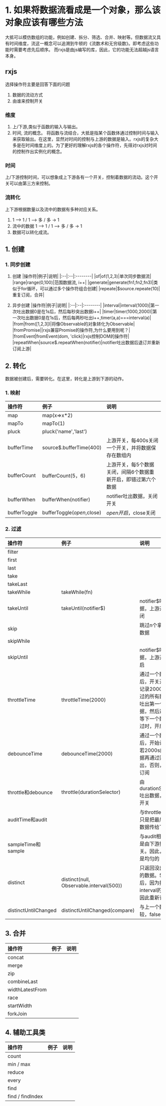 # 1. 如果将数据流看成是一个对象，那么该对象应该有哪些方法
大抵可以模仿数组的功能，例如创建、拆分、筛选、合并、映射等。但数据流又具有时间维度，流这一概念可以追溯到牛顿的《流数术和无穷级数》。即考虑这些功能时需要考虑先后顺序。
而rxjs是由js编写的库，因此，它的功能无法超越js语言本身。
## rxjs
选择操作符主要是回答下面的问题
1. 数据的流动方式
2. 由谁来控制开关

### 维度
1. 上/下游,类似于函数的输入与输出。
2. 时间, 流的概念。 
将函数与流结合，大抵是指某个函数体通过控制时间与输入来获取输出。在这里，显然对时间的控制与上游的数据是输入。rxjs的复杂大多是在时间维度上的。为了更好的理解rxjs的各个操作符，先得对rxjs对时间的控制作出实例化的概念。
### 时间
上/下游控制时间，可以想象成上下游各有一个开关，控制着数据的流动。这个开关可以由第三方来控制。
### 流转化
上下游根据数量以及流中的数据有多种对应关系。
1. 1 --> 1 / 1 --> 多 / 多 -> 1
2. 流中的数据 1 --> 1 / 1 --> 多 / 多 -> 1
3. 数据可以转化成流。
## 1. 创建
### 1. 同步创建
1. 创建
|操作符|例子|说明|
|:--|:--|:--------|
|of|of(1,2,3)|单次同步数据流|
|range|range(0,100)|范围数据流, i++|
|generate|generate(fn1,fn2,fn3)|类似于for循环，可以通过多个操作符组合创建|
|repeate|$source.repeate(10)|重复订阅，合并|

2. 异步创建
|操作符|例子|说明|
|:--|:--|:--------|
|interval|interval(1000)|第一次吐出数据0是在1s后，然后每秒突出数据i++|
|timer|timer(1000,2000)|第一次吐出数据0是在1s后，然后每两秒吐出i++,timer(a,a)===interval(a)|
|from|from([1,2,3])|将像Observable的对象转化为Observable|
|fromPromise||rxjs兼容Promise的操作符,为什么要用到呢？|
|fromEvent|fromEvent(dom, 'click)|rxjs控制DOM的操作符|
|repeatWhen|source$.repeatWhen(notifier)|notifier吐出数据后退订并重新订阅上游|

## 2. 转化
数据被创建后，需要转化。在这里，转化是上游到下游的动作。
### 1. 映射
|操作符|例子|说明|
|:--|:--|:--------|
|map|map(x=>x*2)||
|mapTo|mapTo(1)||
|pluck|pluck('name','last')||
|bufferTime|source$.bufferTime(400)|上游开关，每400s关闭一个开关，并将数据保存在数组内|
|bufferCount|bufferCount(5，6)|上游开关，每5个数据关闭，间隔6个数据重新开启，即错过第六个数据|
|bufferWhen|bufferWhen(notifier)|notifier吐出数据，关闭开关|
|bufferToggle|bufferToggle($open,$close)|$open开启，$close关闭|

### 2. 过滤
|操作符|例子|说明|
|:--|:--|:--------|
|filter|||
|first|||
|last|||
|take|||
|takeLast|||
|takeWhile|takeWhile(fn)||
|takeUntil|takeUntil(notifier$)|notifier$吐出数据，上游开关关闭|
|skip||跳过n个拿之后的数据|
|skipWhile|||
|skipUntil||notifier$吐出数据，上游开关开启|
|throttleTime|throttleTime(2000)|通过一个数据后，开关开启，记录2000s内通过的所有数据，吐出第一个数据，然后退订，等下一个数据通过时，开启开关|
|debounceTime|debounceTime(2000)|通过一个数据后，开始计时，若2000s内无数据再通过则吐出，否则，重新订阅|
|throttle和debounce|throttle(durationSelector)|由durationSelector吐出数据，控制开关|
|auditTime和audit||与throttle相似，只是把最后一个数据传给下游|
|sampleTime和sample||与audit相似，只是由下游控制开关。因此，时间是均匀的|
|distinct|distinct(null, Observable.interval(500))|只返回没出现过的数据。500ms后，因为接收到interval的数据，因此重新订阅|
|distinctUntilChanged|distinctUntilChanged(compare)|与上一个数据比较，false =>通过|

## 3. 合并
|操作符|例子|说明|
|:--|:--|:--------|
|concat|||
|merge|||
|zip|||
|combineLast|||
|widthLatestFrom|||
|race|||
|startWidth|||
|forkJoin|||

## 4. 辅助工具类
|操作符|例子|说明|
|:--|:--|:--------|
|count|||
|min / max|||
|reduce|||
|every|||
|find|||
|find / findIndex|||